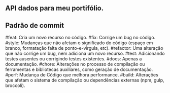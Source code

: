 ## API dados para meu portifólio.

## Padrão de commit

#feat: Cria um novo recurso no código.
#fix: Corrige um bug no código.
#style: Mudanças que não afetam o significado do código (espaço em branco, formatação falta de ponto-e-vírgula, etc).
#refactor: Uma alteração que não corrige um bug, nem adiciona um novo recurso.
#test: Adicionando testes ausentes ou corrigindo testes existentes.
#docs: Apenas a documentação.
#chore: Alterações no processo de compilação ou ferramentas e bibliotecas auxiliares, como geração de documentação.
#perf: Mudança de Código que melhora performance.
#build: Alterações que afetam o sistema de compilação ou dependências externas (npm, gulp, broccoli).
